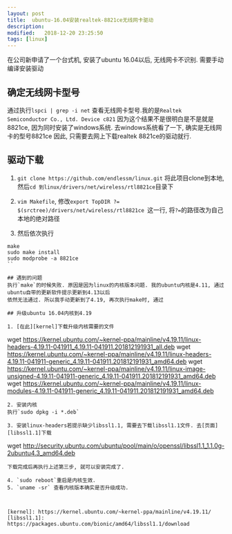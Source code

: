 ```yaml
---
layout: post
title:  ubuntu-16.04安装realtek-8821ce无线网卡驱动
description: 
modified:   2018-12-20 23:25:50
tags: [linux]
---
```


在公司新申请了一个台式机, 安装了ubuntu 16.04以后, 无线网卡不识别. 需要手动编译安装驱动

## 确定无线网卡型号
通过执行`lspci | grep -i net` 查看无线网卡型号.我的是`Realtek Semiconductor Co., Ltd. Device c821`
因为这个结果不是很明白是不是就是8821ce, 因为同时安装了windows系统. 去windows系统看了一下, 确实是无线网卡的型号8821ce
因此, 只需要去网上下载realtek 8821ce的驱动就行.

## 驱动下载
1. `git clone https://github.com/endlessm/linux.git`
将此项目clone到本地, 然后`cd 到linux/drivers/net/wireless/rtl8821ce`目录下

2. `vim Makefile`, 修改`export TopDIR ?= $(srctree)/drivers/net/wireless/rtl8821ce `这一行, 将`?=`的路径改为自己本地的绝对路径

3. 然后依次执行
```
make
sudo make install
sudo modprobe -a 8821ce
``

## 遇到的问题
执行`make`的时候失败. 原因是因为linux的内核版本问题. 我的ubuntu内核是4.11, 通过ubuntu自带的更新软件提示更新到4.13以后
依然无法通过. 所以我手动更新到了4.19, 再次执行make时, 通过

## 升级ubuntu 16.04内核到4.19

1. [在此][kernel]下载升级内核需要的文件
```
wget https://kernel.ubuntu.com/~kernel-ppa/mainline/v4.19.11/linux-headers-4.19.11-041911_4.19.11-041911.201812191931_all.deb
wget https://kernel.ubuntu.com/~kernel-ppa/mainline/v4.19.11/linux-headers-4.19.11-041911-generic_4.19.11-041911.201812191931_amd64.deb
wget https://kernel.ubuntu.com/~kernel-ppa/mainline/v4.19.11/linux-image-unsigned-4.19.11-041911-generic_4.19.11-041911.201812191931_amd64.deb
wget https://kernel.ubuntu.com/~kernel-ppa/mainline/v4.19.11/linux-modules-4.19.11-041911-generic_4.19.11-041911.201812191931_amd64.deb

```
2. 安装内核
执行`sudo dpkg -i *.deb`

3. 安装linux-headers若提示缺少libssl1.1, 需要去下载libssl1.1文件. 去[页面][libssl1.1]下载
```
wget http://security.ubuntu.com/ubuntu/pool/main/o/openssl/libssl1.1_1.1.0g-2ubuntu4.3_amd64.deb
```
下载完成后再执行上述第三步, 就可以安装完成了.

4. `sudo reboot`重启是内核生效.
5. `uname -sr` 查看内核版本确实是否升级成功.



[kernel]: https://kernel.ubuntu.com/~kernel-ppa/mainline/v4.19.11/
[libssl1.1]: https://packages.ubuntu.com/bionic/amd64/libssl1.1/download
